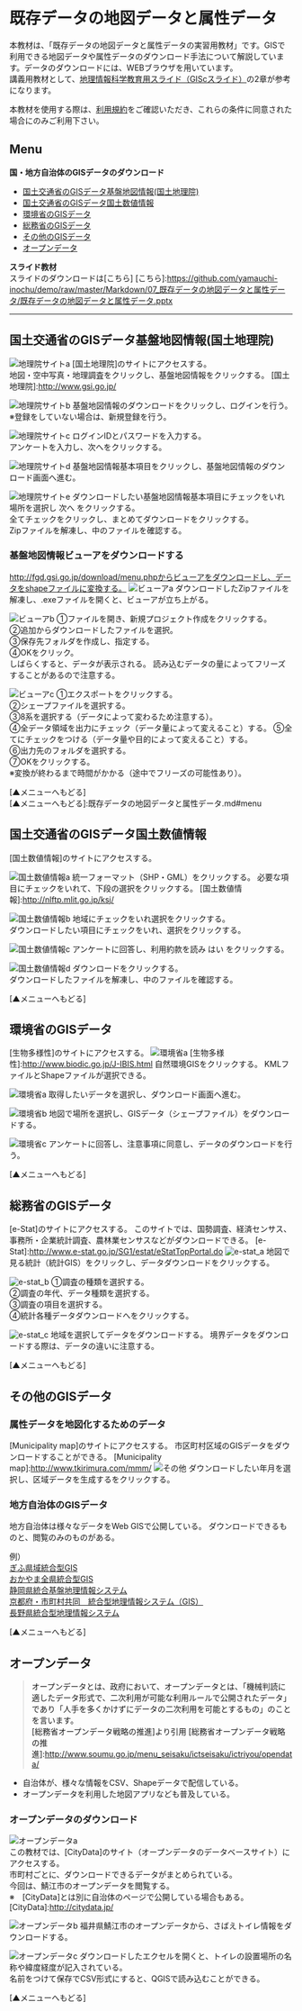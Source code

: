 # 既存データの地図データと属性データ
本教材は、「既存データの地図データと属性データの実習用教材」です。GISで利用できる地図データや属性データのダウンロード手法について解説しています。データのダウンロードには、WEBブラウザを用いています。  
講義用教材として、[地理情報科学教育用スライド（GIScスライド）]の2章が参考になります。  

本教材を使用する際は、[利用規約]をご確認いただき、これらの条件に同意された場合にのみご利用下さい。

[地理情報科学教育用スライド（GIScスライド）]:http://curricula.csis.u-tokyo.ac.jp/slide/2.html
[利用規約]:https://github.com/yamauchi-inochu/demo/blob/master/利用規約.md

**Menu**
-----
**国・地方自治体のGISデータのダウンロード**
- [国土交通省のGISデータ基盤地図情報(国土地理院)](#国土交通省のGISデータ基盤地図情報(国土地理院))
- [国土交通省のGISデータ国土数値情報](#国土交通省のGISデータ国土数値情報)
- [環境省のGISデータ](#環境省のGISデータ)
- [総務省のGISデータ](#総務省のGISデータ)
- [その他のGISデータ](#その他のGISデータ)
- [オープンデータ](#オープンデータ)

**スライド教材**  
スライドのダウンロードは[こちら]
[こちら]:https://github.com/yamauchi-inochu/demo/raw/master/Markdown/07_既存データの地図データと属性データ/既存データの地図データと属性データ.pptx

----------
## <a name = 国土交通省のGISデータ基盤地図情報(国土地理院)>国土交通省のGISデータ基盤地図情報(国土地理院)

![地理院サイトa](pic/pic_1.png)
[国土地理院]のサイトにアクセスする。  
地図・空中写真・地理調査をクリックし、基盤地図情報をクリックする。
[国土地理院]:<http://www.gsi.go.jp/>

![地理院サイトb](pic/pic_2.png)
基盤地図情報のダウンロードをクリックし、ログインを行う。  
※登録をしていない場合は、新規登録を行う。

![地理院サイトc](pic/pic_3.png)
ログインIDとパスワードを入力する。  
アンケートを入力し、次へをクリックする。

![地理院サイトd](pic/pic_4.png)
基盤地図情報基本項目をクリックし、基盤地図情報のダウンロード画面へ進む。

![地理院サイトe](pic/pic_5.png)
ダウンロードしたい基盤地図情報基本項目にチェックをいれ場所を選択し 次へ をクリックする。  
全てチェックをクリックし、まとめてダウンロードをクリックする。  
Zipファイルを解凍し、中のファイルを確認する。

### 基盤地図情報ビューアをダウンロードする

http://fgd.gsi.go.jp/download/menu.phpからビューアをダウンロードし、データをshapeファイルに変換する。
![ビューアa](pic/pic_6.png)
ダウンロードしたZipファイルを解凍し、.exeファイルを開くと、ビューアが立ち上がる。

![ビューアb](pic/pic_7.png)
①ファイルを開き、新規プロジェクト作成をクリックする。  
②追加からダウンロードしたファイルを選択。  
③保存先フォルダを作成し、指定する。  
④OKをクリック。  
しばらくすると、データが表示される。
読み込むデータの量によってフリーズすることがあるので注意する。

![ビューアc](pic/pic_9.png)
①エクスポートをクリックする。  
②シェープファイルを選択する。  
③8系を選択する（データによって変わるため注意する）。  
④全データ領域を出力にチェック（データ量によって変えること）する。
⑤全てにチェックをつける（データ量や目的によって変えること）する。  
⑥出力先のフォルダを選択する。  
⑦OKをクリックする。  
※変換が終わるまで時間がかかる（途中でフリーズの可能性あり）。  

  [▲メニューへもどる]  
[▲メニューへもどる]:既存データの地図データと属性データ.md#menu
## <a name = 国土交通省のGISデータ国土数値情報>国土交通省のGISデータ国土数値情報

[国土数値情報]のサイトにアクセスする。

![国土数値情報a](pic/pic_10.png)
統一フォーマット（SHP・GML）をクリックする。
必要な項目にチェックをいれて、下段の選択をクリックする。
[国土数値情報]:<http://nlftp.mlit.go.jp/ksj/>

![国土数値情報b](pic/pic_11.png)
地域にチェックをいれ選択をクリックする。  
ダウンロードしたい項目にチェックをいれ、選択をクリックする。

![国土数値情報c](pic/pic_12.png)
アンケートに回答し、利用約款を読み はい をクリックする。

![国土数値情報d](pic/pic_13.png)
ダウンロードをクリックする。  
ダウンロードしたファイルを解凍し、中のファイルを確認する。

  [▲メニューへもどる]  
## <a name = 環境省のGISデータ>環境省のGISデータ
[生物多様性]のサイトにアクセスする。
![環境省a](pic/pic_14.png)
[生物多様性]:<http://www.biodic.go.jp/J-IBIS.html>
自然環境GISをクリックする。
KMLファイルとShapeファイルが選択できる。

![環境省a](pic/pic_15.png)
取得したいデータを選択し、ダウンロード画面へ進む。

![環境省b](pic/pic_16.png)
地図で場所を選択し、GISデータ（シェープファイル）をダウンロードする。

![環境省c](pic/pic_17.png)
アンケートに回答し、注意事項に同意し、データのダウンロードを行う。

  [▲メニューへもどる]  
## <a name = 総務省のGISデータ>総務省のGISデータ
[e-Stat]のサイトにアクセスする。
このサイトでは、国勢調査、経済センサス、事務所・企業統計調査、農林業センサスなどがダウンロードできる。
[e-Stat]:<http://www.e-stat.go.jp/SG1/estat/eStatTopPortal.do>
![e-stat_a](pic/pic_18.png)
地図で見る統計（統計GIS）をクリックし、データダウンロードをクリックする。

![e-stat_b](pic/pic_19.png)
①調査の種類を選択する。  
②調査の年代、データ種類を選択する。  
③調査の項目を選択する。  
④統計各種データダウンロードへをクリックする。

![e-stat_c](pic/pic_20.png)
地域を選択してデータをダウンロードする。
境界データをダウンロードする際は、データの違いに注意する。

  [▲メニューへもどる]  
## <a name = その他のGISデータ>その他のGISデータ
### 属性データを地図化するためのデータ
[Municipality map]のサイトにアクセスする。
市区町村区域のGISデータをダウンロードすることができる。
[Municipality map]:<http://www.tkirimura.com/mmm/>
![その他](pic/pic_21.png)
ダウンロードしたい年月を選択し、区域データを生成するをクリックする。

### 地方自治体のGISデータ
地方自治体は様々なデータをWeb GISで公開している。
ダウンロードできるものと、閲覧のみのものがある。  

例）  
[ぎふ県域統合型GIS]  
[おかやま全県統合型GIS]  
[静岡県統合基盤地理情報システム]  
[京都府・市町村共同　統合型地理情報システム（GIS）]  
[長野県統合型地理情報システム]  

[ぎふ県域統合型GIS]:https://gis-gifu.jp/gifu/portal/index.html
[おかやま全県統合型GIS]:http://www.gis.pref.okayama.jp/map/top/index.asp
[静岡県統合基盤地理情報システム]:http://www.gis.pref.shizuoka.jp/
[京都府・市町村共同　統合型地理情報システム（GIS）]:http://g-kyoto.gis.pref.kyoto.lg.jp/g-kyoto/top/
[長野県統合型地理情報システム]:http://www3.pref.nagano.lg.jp/gis/top/


  [▲メニューへもどる]  

## <a name = オープンデータ>オープンデータ
>オープンデータとは、政府において、オープンデータとは、「機械判読に適したデータ形式で、二次利用が可能な利用ルールで公開されたデータ」であり「人手を多くかけずにデータの二次利用を可能とするもの」のことを言います。  
[総務省オープンデータ戦略の推進]より引用
[総務省オープンデータ戦略の推進]:<http://www.soumu.go.jp/menu_seisaku/ictseisaku/ictriyou/opendata/>

- 自治体が、様々な情報をCSV、Shapeデータで配信している。
- オープンデータを利用した地図アプリなども普及している。

### オープンデータのダウンロード

![オープンデータa](pic/pic_23.png)  
この教材では、[CityData]のサイト（オープンデータのデータベースサイト）にアクセスする。  
市町村ごとに、ダウンロードできるデータがまとめられている。  
今回は、鯖江市のオープンデータを閲覧する。  
※　[CityData]とは別に自治体のページで公開している場合もある。
[CityData]:<http://citydata.jp/>

![オープンデータb](pic/pic_24.png)
福井県鯖江市のオープンデータから、さばえトイレ情報をダウンロードする。

![オープンデータc](pic/pic_25.png)
ダウンロードしたエクセルを開くと、トイレの設置場所の名称や緯度経度が記入されている。  
名前をつけて保存でCSV形式にすると、QGISで読み込むことができる。


  [▲メニューへもどる]  
